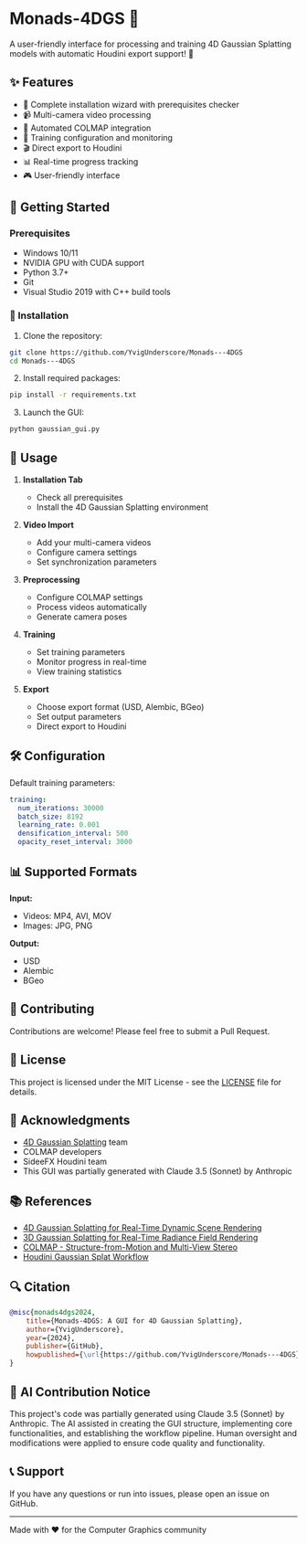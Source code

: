 # Monads-4DGS 🌟

A user-friendly interface for processing and training 4D Gaussian Splatting models with automatic Houdini export support! 🎨

## ✨ Features

- 🔧 Complete installation wizard with prerequisites checker
- 📹 Multi-camera video processing
- 🤖 Automated COLMAP integration
- 🎯 Training configuration and monitoring
- 🎬 Direct export to Houdini
- 📊 Real-time progress tracking
- 🎮 User-friendly interface

## 🚀 Getting Started

### Prerequisites

- Windows 10/11
- NVIDIA GPU with CUDA support
- Python 3.7+
- Git
- Visual Studio 2019 with C++ build tools

### 🔑 Installation

1. Clone the repository:
```bash
git clone https://github.com/YvigUnderscore/Monads---4DGS
cd Monads---4DGS
```

2. Install required packages:
```bash
pip install -r requirements.txt
```

3. Launch the GUI:
```bash
python gaussian_gui.py
```

## 📝 Usage

1. **Installation Tab**
   - Check all prerequisites
   - Install the 4D Gaussian Splatting environment

2. **Video Import**
   - Add your multi-camera videos
   - Configure camera settings
   - Set synchronization parameters

3. **Preprocessing**
   - Configure COLMAP settings
   - Process videos automatically
   - Generate camera poses

4. **Training**
   - Set training parameters
   - Monitor progress in real-time
   - View training statistics

5. **Export**
   - Choose export format (USD, Alembic, BGeo)
   - Set output parameters
   - Direct export to Houdini

## 🛠️ Configuration

Default training parameters:
```yaml
training:
  num_iterations: 30000
  batch_size: 8192
  learning_rate: 0.001
  densification_interval: 500
  opacity_reset_interval: 3000
```

## 📊 Supported Formats

**Input:**
- Videos: MP4, AVI, MOV
- Images: JPG, PNG

**Output:**
- USD
- Alembic
- BGeo

## 🤝 Contributing

Contributions are welcome! Please feel free to submit a Pull Request.

## 📜 License

This project is licensed under the MIT License - see the [LICENSE](LICENSE) file for details.

## 🙏 Acknowledgments

- [4D Gaussian Splatting](https://github.com/hustvl/4DGaussians) team
- COLMAP developers
- SideeFX Houdini team
- This GUI was partially generated with Claude 3.5 (Sonnet) by Anthropic

## 📚 References

- [4D Gaussian Splatting for Real-Time Dynamic Scene Rendering](https://arxiv.org/abs/2310.08528)
- [3D Gaussian Splatting for Real-Time Radiance Field Rendering](https://repo-sam.inria.fr/fungraph/3d-gaussian-splatting/)
- [COLMAP - Structure-from-Motion and Multi-View Stereo](https://colmap.github.io/)
- [Houdini Gaussian Splat Workflow](https://www.sidefx.com/docs/houdini/nodes/sop/gaussiansplatting.html)

## 🔍 Citation

```bibtex
@misc{monads4dgs2024,
    title={Monads-4DGS: A GUI for 4D Gaussian Splatting},
    author={YvigUnderscore},
    year={2024},
    publisher={GitHub},
    howpublished={\url{https://github.com/YvigUnderscore/Monads---4DGS}}
}
```

## 🤖 AI Contribution Notice

This project's code was partially generated using Claude 3.5 (Sonnet) by Anthropic. The AI assisted in creating the GUI structure, implementing core functionalities, and establishing the workflow pipeline. Human oversight and modifications were applied to ensure code quality and functionality.

## 📞 Support

If you have any questions or run into issues, please open an issue on GitHub.

---
Made with ❤️ for the Computer Graphics community
